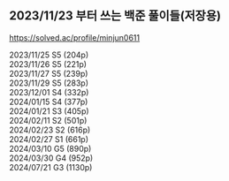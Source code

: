 ## 2023/11/23 부터 쓰는 백준 풀이들(저장용)
https://solved.ac/profile/minjun0611

2023/11/25 S5 (204p)  
2023/11/26 S5 (221p)  
2023/11/27 S5 (239p)  
2023/11/29 S5 (283p)  
2023/12/01 S4 (332p)  
2024/01/15 S4 (377p)  
2024/01/21 S3 (405p)  
2024/02/11 S2 (501p)  
2024/02/23 S2 (616p)  
2024/02/27 S1 (661p)  
2024/03/10 G5 (890p)  
2024/03/30 G4 (952p)  
2024/07/21 G3 (1130p)  
